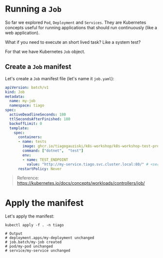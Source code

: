 # Running a `Job`

So far we explored `Pod`, `Deployment` and `Services`. They are Kubernetes concepts useful for running applications that should run continuously (like a web application).

What if you need to execute an short lived task? Like a system test?

For that we have Kubernetes `Job` object.

## Create a `Job` manifest
Let's create a `Job` manifest file (let's name it `job.yaml`):
```yaml
apiVersion: batch/v1
kind: Job
metadata:
  name: my-job
  namespace: tiago
spec:
  activeDeadlineSeconds: 180
  ttlSecondsAfterFinished: 180
  backoffLimit: 0
  template:
    spec:
      containers:
      - name: tests
        image: ghcr.io/tiagogauziski/k8s-workshop/k8s-workshop-test-project:latest
        command: ["dotnet",  "test"]
        env:
        - name: TEST_ENDPOINT
          value: "http://my-service.tiago.svc.cluster.local:80/" # <service-name>.<namespace>.svc.cluster.local
      restartPolicy: Never
```
> Reference: https://kubernetes.io/docs/concepts/workloads/controllers/job/

# Apply the manifest
Let's apply the manifest:
```pwsh
kubectl apply -f . -n tiago

# Output
# deployment.apps/my-deployment unchanged
# job.batch/my-job created
# pod/my-pod unchanged
# service/my-service unchanged
```